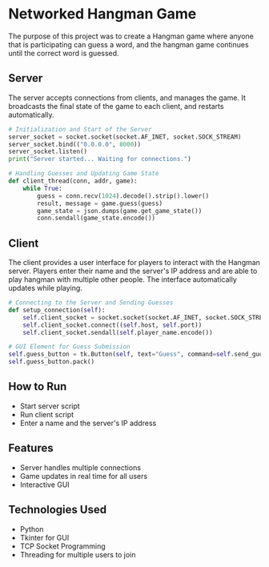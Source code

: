 # Networked Hangman Game
The purpose of this project was to create a Hangman game where anyone that is participating can guess a word, and the hangman game continues until the correct word is guessed.
## Server
The server accepts connections from clients, and manages the game.  It broadcasts the final state of the game to each client, and restarts automatically.
```py
# Initialization and Start of the Server
server_socket = socket.socket(socket.AF_INET, socket.SOCK_STREAM)
server_socket.bind(("0.0.0.0", 8000))
server_socket.listen()
print("Server started... Waiting for connections.")
```
```py
# Handling Guesses and Updating Game State
def client_thread(conn, addr, game):
    while True:
        guess = conn.recv(1024).decode().strip().lower()
        result, message = game.guess(guess)
        game_state = json.dumps(game.get_game_state())
        conn.sendall(game_state.encode())
```
## Client
The client provides a user interface for players to interact with the Hangman server.  Players enter their name and the server's IP address and are able to play hangman with multiple other people.  The interface automatically updates while playing.
```py
# Connecting to the Server and Sending Guesses
def setup_connection(self):
    self.client_socket = socket.socket(socket.AF_INET, socket.SOCK_STREAM)
    self.client_socket.connect((self.host, self.port))
    self.client_socket.sendall(self.player_name.encode())

# GUI Element for Guess Submission
self.guess_button = tk.Button(self, text="Guess", command=self.send_guess)
self.guess_button.pack()
```
## How to Run
- Start server script
- Run client script
- Enter a name and the server's IP address
## Features
- Server handles multiple connections
- Game updates in real time for all users
- Interactive GUI
## Technologies Used
- Python
- Tkinter for GUI
- TCP Socket Programming
- Threading for multiple users to join